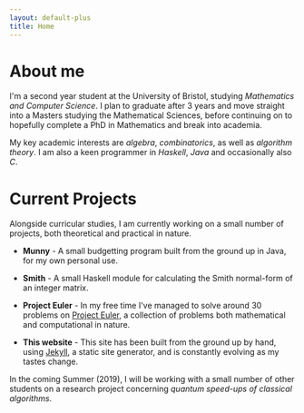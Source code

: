 ```yaml
---
layout: default-plus
title: Home
---
```


# About me

I'm a second year student at the University of Bristol, studying *Mathematics and Computer Science*. I plan to graduate after 3 years and move straight into a Masters studying the Mathematical Sciences, before continuing on to hopefully complete a PhD in Mathematics and break into academia.

My key academic interests are *algebra*, *combinatorics*, as well as *algorithm theory*. I am also a keen programmer in *Haskell*, *Java* and occasionally also *C*.

# Current Projects

Alongside curricular studies, I am currently working on a small number of projects, both theoretical and practical in nature.

- **Munny** - A small budgetting program built from the ground up in Java, for my own personal use.

- **Smith** - A small Haskell module for calculating the Smith normal-form of an integer matrix.

- **Project Euler** - In my free time I've managed to solve around 30 problems on <a href="https://projecteuler.net/">Project Euler</a>, a collection of problems both mathematical and computational in nature.

- **This website** - This site has been built from the ground up by hand, using <a href="https://jekyllrb.com/">Jekyll</a>, a static site generator, and is constantly evolving as my tastes change.

In the coming Summer (2019), I will be working with a small number of other students on a research project concerning *quantum speed-ups of classical algorithms*.
